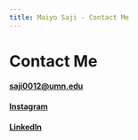 ```yaml
---
title: Maiyo Saji - Contact Me
---
```

# Contact Me
#### [saji0012@umn.edu](mailto:saji0012@umn.edu)
#### [Instagram](https://www.instagram.com/ma.i.yo/)
#### [LinkedIn](https://www.linkedin.com/in/maiyo-saji/)